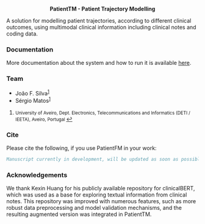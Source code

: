 <p align="center"><b>PatientTM - Patient Trajectory Modelling</b></p>

A solution for modelling patient trajectories, according to different clinical outcomes, using multimodal clinical information including clinical notes and coding data.

<!--
### New Features!

  - Annotate medication information in clinical notes
  - Harmonise the resulting information into their standard definition
  - Store extracted drug information into the OMOP CDM
-->
### Documentation

More documentation about the system and how to run it is available [here](https://github.com/bioinformatics-ua/PatientTM/wiki).


### Team
  * João F. Silva<sup id="a1">[1](#f1)</sup>
  * Sérgio Matos<sup id="a1">[1](#f1)</sup>

1. <small id="f1"> University of Aveiro, Dept. Electronics, Telecommunications and Informatics (DETI / IEETA), Aveiro, Portugal </small> [↩](#a1)

### Cite

Please cite the following, if you use PatientFM in your work:

```bib
Manuscript currently in development, will be updated as soon as possible.
```

<!--
### Issues
Please let us know if there are any
[issues](https://github.com/bioinformatics-ua/PatientTM/issues).

### License
DrAC is under GPL-3.0 license. For more information, click
[here](https://github.com/bioinformatics-ua/PatientTM/blob/master/LICENSE).
-->

### Acknowledgements

We thank Kexin Huang for his publicly available repository for clinicalBERT, which was used as a base for exploring textual information from clinical notes. This repository was improved with numerous features, such as more robust data preprocessing and model validation mechanisms, and the resulting augmented version was integrated in PatientTM.
